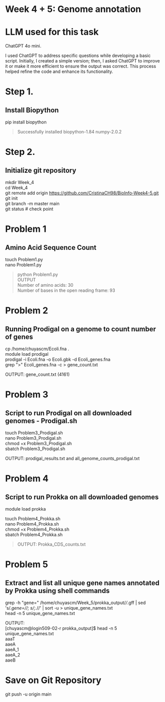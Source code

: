 # Week 4 + 5: Genome annotation
# LLM used for this task

ChatGPT 4o mini.  

I used ChatGPT to address specific questions while developing a basic script. Initially, I created a simple version; then, I asked ChatGPT to improve it or make it more efficient to ensure the output was correct. This process helped refine the code and enhance its functionality.

# Step 1. 

## Install Biopython 
pip install biopython  
> Successfully installed biopython-1.84 numpy-2.0.2

# Step 2. 

## Initialize git repository 
mkdir Week_4    
cd Week_4    
git remote add origin https://github.com/CristinaCH98/BioInfo-Week4-5.git  
git init   
git branch -m master main  
git status # check point  

# Problem 1  
## Amino Acid Sequence Count
touch Problem1.py  
nano Problem1.py  
> python Problem1.py    
OUTPUT   
> Number of amino acids: 30    
>Number of bases in the open reading frame: 93  

# Problem 2
## Running Prodigal on a genome to count number of genes  

cp /home/chuyascm/Ecoli.fna .  
module load prodigal  
prodigal -i Ecoli.fna -o Ecoli.gbk -d Ecoli_genes.fna  
grep ">" Ecoli_genes.fna -c > gene_count.txt  

OUTPUT: gene_count.txt (4161)

# Problem 3
## Script to run Prodigal on all downloaded genomes - Prodigal.sh 
touch Problem3_Prodigal.sh   
nano Problem3_Prodigal.sh    
chmod +x Problem3_Prodigal.sh  
sbatch Problem3_Prodigal.sh  

OUTPUT: prodigal_results.txt  and all_genome_counts_prodigal.txt  

# Problem 4
## Script to run Prokka on all downloaded genomes

module load prokka    

touch Problem4_Prokka.sh   
nano  Problem4_Prokka.sh  
chmod +x Problem4_Prokka.sh  
sbatch  Problem4_Prokka.sh  
> OUTPUT: Prokka_CDS_counts.txt  

# Problem 5
## Extract and list all unique gene names annotated by Prokka using shell commands

grep -h "gene=" /home/chuyascm/Week_5/prokka_output/*/*.gff | sed 's/.*gene=//; s/;.*//' | sort -u > unique_gene_names.txt  
head -n 5 unique_gene_names.txt  

 OUTPUT:   
[chuyascm@login509-02-r prokka_output]$ head -n 5 unique_gene_names.txt  
aaaT  
aaeA  
aaeA_1  
aaeA_2  
aaeB  

# Save on Git Repository
 
git push -u origin main
